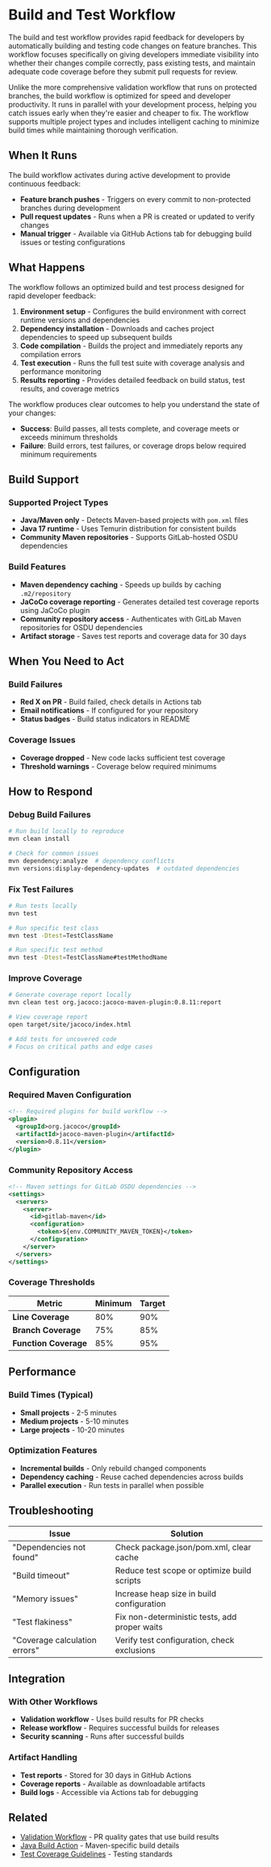 # Build and Test Workflow

The build and test workflow provides rapid feedback for developers by automatically building and testing code changes on feature branches. This workflow focuses specifically on giving developers immediate visibility into whether their changes compile correctly, pass existing tests, and maintain adequate code coverage before they submit pull requests for review.

Unlike the more comprehensive validation workflow that runs on protected branches, the build workflow is optimized for speed and developer productivity. It runs in parallel with your development process, helping you catch issues early when they're easier and cheaper to fix. The workflow supports multiple project types and includes intelligent caching to minimize build times while maintaining thorough verification.

## When It Runs

The build workflow activates during active development to provide continuous feedback:

- **Feature branch pushes** - Triggers on every commit to non-protected branches during development
- **Pull request updates** - Runs when a PR is created or updated to verify changes
- **Manual trigger** - Available via GitHub Actions tab for debugging build issues or testing configurations

## What Happens

The workflow follows an optimized build and test process designed for rapid developer feedback:

1. **Environment setup** - Configures the build environment with correct runtime versions and dependencies
2. **Dependency installation** - Downloads and caches project dependencies to speed up subsequent builds
3. **Code compilation** - Builds the project and immediately reports any compilation errors
4. **Test execution** - Runs the full test suite with coverage analysis and performance monitoring
5. **Results reporting** - Provides detailed feedback on build status, test results, and coverage metrics

The workflow produces clear outcomes to help you understand the state of your changes:
- **Success**: Build passes, all tests complete, and coverage meets or exceeds minimum thresholds
- **Failure**: Build errors, test failures, or coverage drops below required minimum requirements

## Build Support

### Supported Project Types
- **Java/Maven only** - Detects Maven-based projects with `pom.xml` files
- **Java 17 runtime** - Uses Temurin distribution for consistent builds
- **Community Maven repositories** - Supports GitLab-hosted OSDU dependencies

### Build Features
- **Maven dependency caching** - Speeds up builds by caching `.m2/repository`
- **JaCoCo coverage reporting** - Generates detailed test coverage reports using JaCoCo plugin
- **Community repository access** - Authenticates with GitLab Maven repositories for OSDU dependencies
- **Artifact storage** - Saves test reports and coverage data for 30 days

## When You Need to Act

### Build Failures
- **Red X on PR** - Build failed, check details in Actions tab
- **Email notifications** - If configured for your repository
- **Status badges** - Build status indicators in README

### Coverage Issues
- **Coverage dropped** - New code lacks sufficient test coverage
- **Threshold warnings** - Coverage below required minimums

## How to Respond

### Debug Build Failures
```bash
# Run build locally to reproduce
mvn clean install

# Check for common issues
mvn dependency:analyze  # dependency conflicts
mvn versions:display-dependency-updates  # outdated dependencies
```

### Fix Test Failures
```bash
# Run tests locally
mvn test

# Run specific test class
mvn test -Dtest=TestClassName

# Run specific test method
mvn test -Dtest=TestClassName#testMethodName
```

### Improve Coverage
```bash
# Generate coverage report locally
mvn clean test org.jacoco:jacoco-maven-plugin:0.8.11:report

# View coverage report
open target/site/jacoco/index.html

# Add tests for uncovered code
# Focus on critical paths and edge cases
```

## Configuration

### Required Maven Configuration
```xml
<!-- Required plugins for build workflow -->
<plugin>
  <groupId>org.jacoco</groupId>
  <artifactId>jacoco-maven-plugin</artifactId>
  <version>0.8.11</version>
</plugin>
```

### Community Repository Access
```xml
<!-- Maven settings for GitLab OSDU dependencies -->
<settings>
  <servers>
    <server>
      <id>gitlab-maven</id>
      <configuration>
        <token>${env.COMMUNITY_MAVEN_TOKEN}</token>
      </configuration>
    </server>
  </servers>
</settings>
```

### Coverage Thresholds
| Metric | Minimum | Target |
|--------|---------|---------|
| **Line Coverage** | 80% | 90% |
| **Branch Coverage** | 75% | 85% |
| **Function Coverage** | 85% | 95% |

## Performance

### Build Times (Typical)
- **Small projects** - 2-5 minutes
- **Medium projects** - 5-10 minutes
- **Large projects** - 10-20 minutes

### Optimization Features
- **Incremental builds** - Only rebuild changed components
- **Dependency caching** - Reuse cached dependencies across builds
- **Parallel execution** - Run tests in parallel when possible

## Troubleshooting

| Issue | Solution |
|-------|----------|
| "Dependencies not found" | Check package.json/pom.xml, clear cache |
| "Build timeout" | Reduce test scope or optimize build scripts |
| "Memory issues" | Increase heap size in build configuration |
| "Test flakiness" | Fix non-deterministic tests, add proper waits |
| "Coverage calculation errors" | Verify test configuration, check exclusions |

## Integration

### With Other Workflows
- **Validation workflow** - Uses build results for PR checks
- **Release workflow** - Requires successful builds for releases
- **Security scanning** - Runs after successful builds

### Artifact Handling
- **Test reports** - Stored for 30 days in GitHub Actions
- **Coverage reports** - Available as downloadable artifacts
- **Build logs** - Accessible via Actions tab for debugging

## Related

- [Validation Workflow](validation.md) - PR quality gates that use build results
- [Java Build Action](../actions/java-build/README.md) - Maven-specific build details
- [Test Coverage Guidelines](../decisions/adr_testing.md) - Testing standards